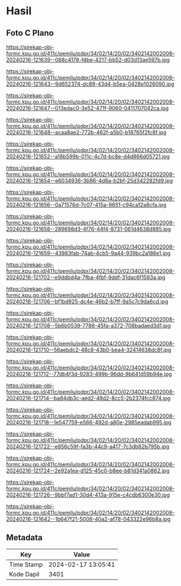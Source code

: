 # Hasil

## Foto C Plano

https://sirekap-obj-formc.kpu.go.id/411c/pemilu/pdpr/34/02/14/20/02/3402142002008-20240216-121639--088c4178-f4be-4217-bb52-d03d13ae597b.jpg

https://sirekap-obj-formc.kpu.go.id/411c/pemilu/pdpr/34/02/14/20/02/3402142002008-20240216-121643--9d652374-dc89-43d4-b5ea-0428e1026090.jpg

https://sirekap-obj-formc.kpu.go.id/411c/pemilu/pdpr/34/02/14/20/02/3402142002008-20240216-121647--013edac0-3e52-471f-9060-0411707042ca.jpg

https://sirekap-obj-formc.kpu.go.id/411c/pemilu/pdpr/34/02/14/20/02/3402142002008-20240216-121648--acaa8ae2-772b-462f-a5b0-b18765f2fc8f.jpg

https://sirekap-obj-formc.kpu.go.id/411c/pemilu/pdpr/34/02/14/20/02/3402142002008-20240216-121652--a18b599b-011c-4c7d-bc8e-d4d866d05721.jpg

https://sirekap-obj-formc.kpu.go.id/411c/pemilu/pdpr/34/02/14/20/02/3402142002008-20240216-121654--e6034936-3b86-4d8a-b2bf-25d342282fd9.jpg

https://sirekap-obj-formc.kpu.go.id/411c/pemilu/pdpr/34/02/14/20/02/3402142002008-20240216-121656--0a71576d-7c07-415a-9651-c94ca12a8cfa.jpg

https://sirekap-obj-formc.kpu.go.id/411c/pemilu/pdpr/34/02/14/20/02/3402142002008-20240216-121658--289698d3-4f76-44f4-8731-061d4638d885.jpg

https://sirekap-obj-formc.kpu.go.id/411c/pemilu/pdpr/34/02/14/20/02/3402142002008-20240216-121659--43983fab-74ab-4cb5-9a44-939bc2a186e1.jpg

https://sirekap-obj-formc.kpu.go.id/411c/pemilu/pdpr/34/02/14/20/02/3402142002008-20240216-121702--e9ddbd4a-7fba-4fbf-9ddf-31dac6f1583a.jpg

https://sirekap-obj-formc.kpu.go.id/411c/pemilu/pdpr/34/02/14/20/02/3402142002008-20240216-121706--bf1bd925-dc4e-46b2-b7ff-9a5c7c9da6cd.jpg

https://sirekap-obj-formc.kpu.go.id/411c/pemilu/pdpr/34/02/14/20/02/3402142002008-20240216-121708--5b6b0539-7786-45fa-a372-708badaed3d1.jpg

https://sirekap-obj-formc.kpu.go.id/411c/pemilu/pdpr/34/02/14/20/02/3402142002008-20240216-121710--56aebdc2-48c8-43b0-bea4-32414638dc8f.jpg

https://sirekap-obj-formc.kpu.go.id/411c/pemilu/pdpr/34/02/14/20/02/3402142002008-20240216-121712--77db4f3d-9283-499b-96dd-9b641d59b94e.jpg

https://sirekap-obj-formc.kpu.go.id/411c/pemilu/pdpr/34/02/14/20/02/3402142002008-20240216-121714--ba84db3c-aed2-48d2-8cc5-2b2374fcc874.jpg

https://sirekap-obj-formc.kpu.go.id/411c/pemilu/pdpr/34/02/14/20/02/3402142002008-20240216-121718--1e547759-e566-492d-a80e-2985eadab995.jpg

https://sirekap-obj-formc.kpu.go.id/411c/pemilu/pdpr/34/02/14/20/02/3402142002008-20240216-121722--e856c59f-fa3b-44c9-a417-7c3db82b795b.jpg

https://sirekap-obj-formc.kpu.go.id/411c/pemilu/pdpr/34/02/14/20/02/3402142002008-20240216-121724--2e92a1ea-d125-45c0-b8ee-b81d341a0862.jpg

https://sirekap-obj-formc.kpu.go.id/411c/pemilu/pdpr/34/02/14/20/02/3402142002008-20240216-121726--9bbf7ad1-30d4-413a-915e-c4cdb6300e30.jpg

https://sirekap-obj-formc.kpu.go.id/411c/pemilu/pdpr/34/02/14/20/02/3402142002008-20240216-121642--1b647f21-5008-40a2-af78-043322e96b8a.jpg


## Metadata

| Key        | Value               |
| ---------- | ------------------- |
| Time Stamp | 2024-02-17 13:05:41 |
| Kode Dapil | 3401                |




